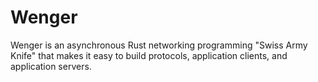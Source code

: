 # Wenger

Wenger is an asynchronous Rust networking programming "Swiss Army Knife" that makes it easy to build protocols, application clients, and application servers.
